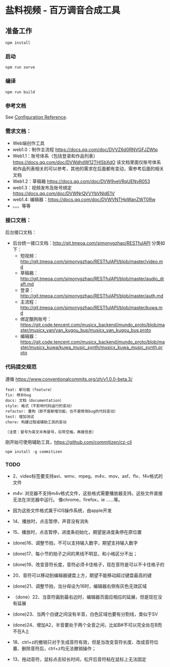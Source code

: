 # 盐料视频 - 百万调音合成工具

## 准备工作
```
npm install
```

### 启动
```
npm run serve
```

### 编译
```
npm run build
```

### 参考文档
See [Configuration Reference](https://cli.vuejs.org/config/).

### 需求文档：
  - Web端创作工具
  - web1.0：制作主流程 https://docs.qq.com/doc/DVVZ6d0RNVGFJZWtp
  - Web1.1：账号体系（包括登录和作品列表）https://docs.qq.com/doc/DVWdhdW12THlSbXdO 该文档里面仅账号体系和作品列表相关的可以参考，其他的需求在后面都有变动，需参考后面的相关文档
  - Web1.2：草稿箱 https://docs.qq.com/doc/DVW9veVRqUENvR053
  - web1.3：视频发布及账号绑定 https://docs.qq.com/doc/DVWNrQVVYbVNIdE1V
  - web1.4: 编辑器：https://docs.qq.com/doc/DVWVNTHpWanZWT0Rw 
  - 。。。等等

### 接口文档：
  后台接口文档：
  - 后台统一接口文档：http://git.tmeoa.com/simonygzhao/RESTfulAPI
  分类如下：
    - 短视频：http://git.tmeoa.com/simonygzhao/RESTfulAPI/blob/master/video.md
    - 草稿箱： http://git.tmeoa.com/simonygzhao/RESTfulAPI/blob/master/audio_draft.md
    - 登录：http://git.tmeoa.com/simonygzhao/RESTfulAPI/blob/master/auth.md
    - 主流程：http://git.tmeoa.com/simonygzhao/RESTfulAPI/blob/master/kuwa.md
    - 绑定酷狗账号：https://git.code.tencent.com/musicx_backend/mundo_proto/blob/master/musicx_yan/yan_kugou_bus/musicx_yan_kugou_bus.proto
    - 编辑器：https://git.code.tencent.com/musicx_backend/mundo_proto/blob/master/musicx_kuwa/kuwa_music_synth/musicx_kuwa_music_synth.proto

### 代码提交规范

遵循 https://www.conventionalcommits.org/zh/v1.0.0-beta.3/
```
feat: 新功能（feature）
fix: 修补bug
docs: 文档（documentation）
style: 格式（不影响代码运行的变动）
refactor: 重构（即不是新增功能，也不是修改bug的代码变动）
test: 增加测试
chore: 构建过程或辅助工具的变动

（注意：冒号为英文半角冒号，后带空格，再接信息）
```
刚开始可使用辅助工具，https://github.com/commitizen/cz-cli
```
npm install -g commitizen
```

### TODO

- 2、video标签要支持avi、wmv、mpeg、m4v、mov、asf、flv、f4v格式的文件
- m4v: 浏览器不支持m4v格式文件，这些格式需要播放器支持。这些文件直接无法在浏览器中运行。 像chrome，firefox，ie ......等。
- 因为这些文件格式属于iOS操作系统，由apple开发

- 14、播放时，点击暂停，声音没有消失 
- 15、播放时，点击暂停，进度条初始化，期望是进度条停在原位置 
- (done)16、调整节拍，不可以支持输入数字，期望支持输入数字
- (done)17、每小节的拍子之间的黑线不明显，和小格区分不出；
- (done)19、改变音符长度，音符必须卡住格子，现在音符是可以不卡住格子的 
- 20、音符可以移动到编辑器键盘上方，期望不能移动超过键盘最高的键 
-  (done)21、调整节拍，当分母设为16时，编辑器右侧有灰色无效区域
- （done）22、当音符画到最右边时，编辑器页面应相应的延展，但是现在没有延展 
- (done)23、当两个白键之间没有半音，白色区域也要有分割线，类似于SV 
- (done)24、增加A2，半音要处于两个全音之间，比如B#不可以完全处在B而不在A上 


- 18、ctrl+z的撤销只对于生成音符有效，但是当改变音符长度、改成音符位置、删除音符后，ctrl+z均无法撤销操作；
- 13、拖动音符，鼠标点击较长时间，松开后音符粘在鼠标上无法固定